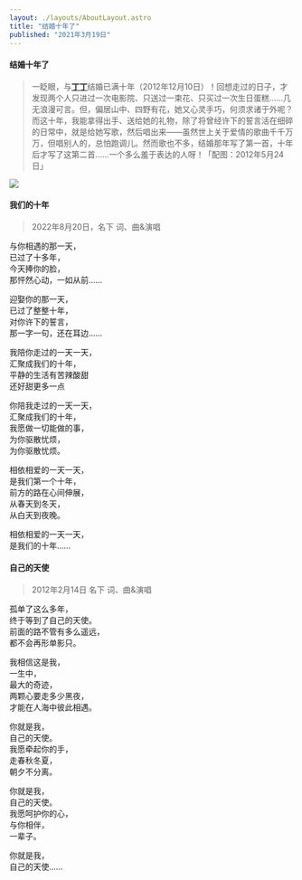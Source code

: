 ```yaml
---
layout: ./layouts/AboutLayout.astro
title: "结婚十年了"
published: "2021年3月19日"
---
```


#### 结婚十年了

> 一眨眼，与[**丁丁**](https://mp.weixin.qq.com/s/FF8fNp1WodKHu2313j-ueg)结婚已满十年（2012年12月10日）！回想走过的日子，才发现两个人只进过一次电影院、只送过一束花、只买过一次生日蛋糕……几无浪漫可言。但，偏居山中、四野有花，她又心灵手巧，何须求诸于外呢？而这十年，我能拿得出手、送给她的礼物，除了将曾经许下的誓言活在细碎的日常中，就是给她写歌，然后唱出来——虽然世上关于爱情的歌曲千千万万，但唱别人的，总怕跑调儿。然而歌也不多，结婚那年写了第一首，十年后才写了这第二首……一个多么羞于表达的人呀！「配图：2012年5月24日」

![](assets/begin.jpg)

#### 我们的十年

> 2022年8月20日，名下 词、曲&演唱

与你相遇的那一天，  
已过了十多年，  
今天捧你的脸，  
那怦然心动，一如从前……

迎娶你的那一天，  
已过了整整十年，  
对你许下的誓言，  
那一字一句，还在耳边……

我陪你走过的一天一天，  
汇聚成我们的十年，  
平静的生活有苦辣酸甜  
还好甜更多一点

你陪我走过的一天一天，  
汇聚成我们的十年，  
我愿做一切能做的事，  
为你驱散忧烦，  
为你驱散忧烦。

相依相爱的一天一天，  
是我们第一个十年，  
前方的路在心间伸展，  
从春天到冬天，  
从白天到夜晚。

相依相爱的一天一天，  
是我们的十年……

#### 自己的天使

> 2012年2月14日 名下 词、曲&演唱

孤单了这么多年，  
终于等到了自己的天使。  
前面的路不管有多么遥远，  
都不会再形单影只。

我相信这是我，  
一生中，  
最大的奇迹，  
两颗心要走多少黑夜，  
才能在人海中彼此相遇。

你就是我，  
自己的天使。  
我愿牵起你的手，  
走春秋冬夏，  
朝夕不分离。

你就是我，  
自己的天使。  
我愿呵护你的心，  
与你相伴，  
一辈子。

你就是我，  
自己的天使……
